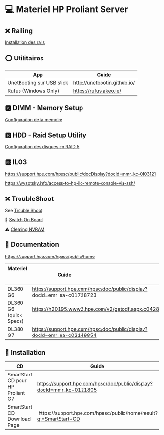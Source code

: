 
# :computer: Materiel HP Proliant Server

## :x: Railing

[Installation des rails](https://www.youtube.com/watch?v=MTtL-yPS_4I)


## :o: Utilitaires
| App                               | Guide                                                         |
|-----------------------------------|---------------------------------------------------------------|
|  UnetBooting sur USB stick        | http://unetbootin.github.io/                                  |
|  Rufus (Windows Only) .           | https://rufus.akeo.ie/                                        |

## :a: DIMM - Memory Setup
 
[Configuration de la memoire](DIMM) 


## :b: HDD - Raid Setup Utility
 
[Configuration des disques en RAID 5](RAID) 

## :ab: ILO3

https://support.hpe.com/hpesc/public/docDisplay?docId=mmr_kc-0103121

https://wysotsky.info/access-to-hp-ilo-remote-console-via-ssh/

## :x: TroubleShoot

See [Trouble Shoot](TroubleShoot.md) 

:round_pushpin: [Switch On Board](https://support.hpe.com/hpesc/public/docDisplay?docId=c02206928&docLocale=en_US)

:warning: [Clearing NVRAM](https://www.running-system.com/how-to-clear-or-reset-a-hp-server-gen9-nvram-using-system-maintenance-switch-on-the-system-board)


## :closed_book: Documentation

https://support.hpe.com/hpesc/public/home

| Materiel                | Guide                                                                  |LG|
|-------------------------|------------------------------------------------------------------------|--|
| DL360 G6                | https://support.hpe.com/hpsc/doc/public/display?docId=emr_na-c01728723 |FR|
| DL360 G6 (quick Specs)  | https://h20195.www2.hpe.com/v2/getpdf.aspx/c04284365.pdf               |EN|
| DL380 G7                | https://support.hpe.com/hpsc/doc/public/display?docId=emr_na-c02149854 |EN|




## :open_book: Installation

| CD                                | Guide                                                         |
|-----------------------------------|---------------------------------------------------------------|
| SmartStart CD pour HP Proliant G7 | https://support.hpe.com/hpsc/doc/public/display?docId=mmr_kc-0121805 |
| SmartStart CD Download Page       |  https://support.hpe.com/hpesc/public/home/result?qt=SmartStart+CD   |

